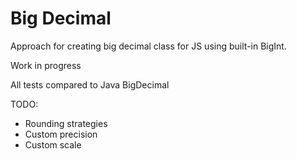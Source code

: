 # Big Decimal

Approach for creating big decimal class for JS using built-in BigInt.

Work in progress

All tests compared to Java BigDecimal

TODO:

- Rounding strategies
- Custom precision
- Custom scale
